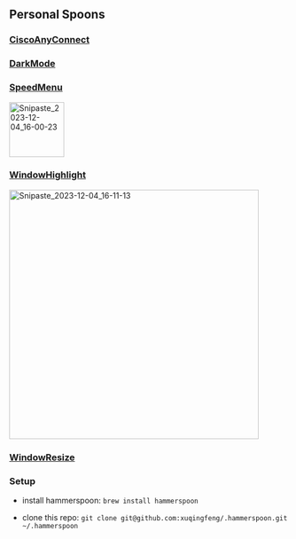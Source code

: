 ## Personal Spoons

### [CiscoAnyConnect](./Spoons/CiscoAnyConnect.spoon/)

### [DarkMode](./Spoons/DarkMode.spoon/)

### [SpeedMenu](./Spoons/SpeedMenu.spoon/)

<img width="99" alt="Snipaste_2023-12-04_16-00-23" src="https://github.com/xuqingfeng/.hammerspoon/assets/3715820/d83d7aa4-c625-4317-90f9-36acbb746a15">

### [WindowHighlight](./Spoons/WindowHighlight.spoon/)

<img width="450" alt="Snipaste_2023-12-04_16-11-13" src="https://github.com/xuqingfeng/.hammerspoon/assets/3715820/05622474-790e-4b5c-a5dd-b80c8c51a0f3">

### [WindowResize](./Spoons/WindowResize.spoon/)


### Setup

- install hammerspoon: `brew install hammerspoon`

- clone this repo: `git clone git@github.com:xuqingfeng/.hammerspoon.git ~/.hammerspoon`
